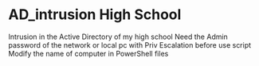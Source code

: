 # AD_intrusion High School
Intrusion in the Active Directory of my high school
Need the Admin password of the network or local pc with Priv Escalation before use script
Modify the name of computer in PowerShell files
